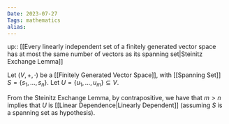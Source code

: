 ```yaml
---
Date: 2023-07-27
Tags: mathematics
alias: 
---
```

up:: [[Every linearly independent set of a finitely generated vector space has at most the same number of vectors as its spanning set|Steinitz Exchange Lemma]]

Let $(V, +, \cdot)$ be a [[Finitely Generated Vector Space]], with [[Spanning Set]] $S = \{s_1, \dots, s_n\}$. Let $U = \{u_1, \dots, u_m\} \subseteq V$.

From the Steinitz Exchange Lemma, by contrapositive, we have that $m > n$ implies that $U$ is [[Linear Dependence|Linearly Dependent]] (assuming $S$ is a spanning set as hypothesis).
